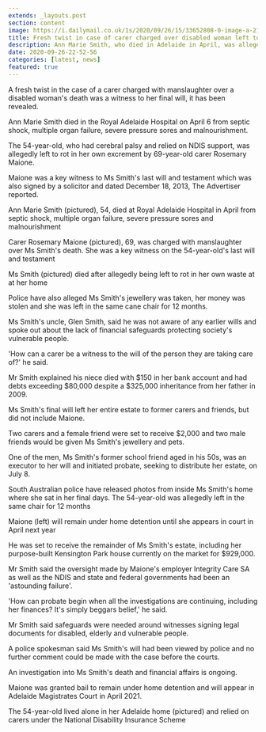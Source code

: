 ```yaml
---
extends: _layouts.post
section: content
image: https://i.dailymail.co.uk/1s/2020/09/26/15/33652808-0-image-a-21_1601131507193.jpg 
title: Fresh twist in case of carer charged over disabled woman left to rot in her own excrement 
description: Ann Marie Smith, who died in Adelaide in April, was allegedly left to rot in her own excrement by 69-year-old carer Rosemary Maione. 
date: 2020-09-26-22-52-56 
categories: [latest, news] 
featured: true 
--- 
```

A fresh twist in the case of a carer charged with manslaughter over a disabled woman's death was a witness to her final will, it has been revealed. 

Ann Marie Smith died in the Royal Adelaide Hospital on April 6 from septic shock, multiple organ failure, severe pressure sores and malnourishment. 

The 54-year-old, who had cerebral palsy and relied on NDIS support, was allegedly left to rot in her own excrement by 69-year-old carer Rosemary Maione. 

Maione was a key witness to Ms Smith's last will and testament which was also signed by a solicitor and dated December 18, 2013, The Advertiser reported.   

Ann Marie Smith (pictured), 54, died at Royal Adelaide Hospital in April from septic shock, multiple organ failure, severe pressure sores and malnourishment

Carer Rosemary Maione (pictured), 69, was charged with manslaughter over Ms Smith's death. She was a key witness on the 54-year-old's last will and testament 

Ms Smith (pictured) died after allegedly being left to rot in her own waste at at her home 

Police have also alleged Ms Smith's jewellery was taken, her money was stolen and she was left in the same cane chair for 12 months.  

Ms Smith's uncle, Glen Smith, said he was not aware of any earlier wills and spoke out about the lack of financial safeguards protecting society's vulnerable people.   

'How can a carer be a witness to the will of the person they are taking care of?' he said. 

Mr Smith explained his niece died with $150 in her bank account and had debts exceeding $80,000 despite a $325,000 inheritance from her father in 2009. 

Ms Smith's final will left her entire estate to former carers and friends, but did not include Maione.   

Two carers and a female friend were set to receive $2,000 and two male friends would be given Ms Smith's jewellery and pets.

One of the men, Ms Smith's former school friend aged in his 50s, was an executor to her will and initiated probate, seeking to distribute her estate, on July 8. 

South Australian police have released photos from inside Ms Smith's home where she sat in her final days. The 54-year-old was allegedly left in the same chair for 12 months 

Maione (left) will remain under home detention until she appears in court in April next year

He was set to receive the remainder of Ms Smith's estate, including her purpose-built Kensington Park house currently on the market for $929,000. 

Mr Smith said the oversight made by Maione's employer Integrity Care SA as well as the NDIS and state and federal governments had been an 'astounding failure'.  

'How can probate begin when all the investigations are continuing, including her finances? It's simply beggars belief,' he said. 

Mr Smith said safeguards were needed around witnesses signing legal documents for disabled, elderly and vulnerable people. 

A police spokesman said Ms Smith's will had been viewed by police and no further comment could be made with the case before the courts.

An investigation into Ms Smith's death and financial affairs is ongoing.

Maione was granted bail to remain under home detention and will appear in Adelaide Magistrates Court in April 2021. 

The 54-year-old lived alone in her Adelaide home (pictured) and relied on carers under the National Disability Insurance Scheme 

